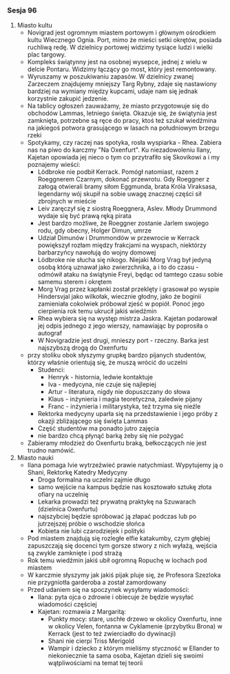 ### Sesja 96
1. Miasto kultu
    - Novigrad jest ogromnym miastem portowym i głównym ośrodkiem kultu Wiecznego Ognia. Port, mimo że mieści setki okrętów, posiada ruchliwą redę. W dzielnicy portowej widzimy tysiące ludzi i wielki plac targowy.
    - Kompleks świątynny jest na osobnej wysepce, jednej z wielu w delcie Pontaru. Widzimy łączący go most, który jest remontowany.
    - Wyruszamy w poszukiwaniu zapasów. W dzielnicy zwanej Zarzeczem znajdujemy mniejszy Targ Rybny, zdaje się nastawiony bardziej na wymiany między kupcami, udaje nam się jednak korzystnie zakupić jedzenie.
    - Na tablicy ogłoszeń zauważamy, że miasto przygotowuje się do obchodów Lammas, letniego święta. Okazuje się, że świątynia jest zamknięta, potrzebne są ręce do pracy, ktoś też szukał wiedźmina na jakiegoś potwora grasującego w lasach na południowym brzegu rzeki
    - Spotykamy, czy raczej nas spotyka, rosła wyspiarka - Rhea. Zabiera nas na piwo do karczmy "Na Oxenfurt". Ku niezadowoleniu Ilany, Kajetan opowiada jej nieco o tym co przytrafiło się Skovikowi a i my poznajemy wieści:
        - Lödbroke nie podbił Kerrack. Pomógł natomiast, razem z Roeggnerem Czarnym, dokonać przewrotu. Gdy Roeggner z załogą otwierali bramy siłom Eggmunda, brata Króla Viraksasa, legendarny wój skupił na sobie uwagę znacznej części sił zbrojnych w mieście
        - Leiv zaręczył się z siostrą Roeggnera, Aslev. Młody Drummond wydaje się być prawą ręką pirata
        - Jest bardzo możliwe, że Roeggner zostanie Jarlem swojego rodu, gdy obecny, Holger Dimun, umrze
        - Udział Dimunów i Drummondów w przewrocie w Kerrack powiększył rozłam między frakcjami na wyspach, niektórzy barbarzyńcy nawołują do wojny domowej
        - Lödbroke nie słucha się nikogo. Niejaki Morg Vrag był jedyną osobą którą uznawał jako zwierzchnika, a i to do czasu - odmówił ataku na świątynie Freyi, będąc od tamtego czasu sobie samemu sterem i okrętem
        - Morg Vrag przez kapłanki został przeklęty i grasował po wyspie Hindersvjal jako wilkołak, wiecznie głodny, jako że boginii zamieniała cokolwiek próbował zjeść w popiół. Ponoć jego cierpienia rok temu ukrucił jakiś wiedźmin
        - Rhea wybiera się na występ mistrza Jaskra. Kajetan podarował jej odpis jednego z jego wierszy, namawiając by poprosiła o autograf
        - W Novigradzie jest drugi, mnieszy port - rzeczny. Barka jest najszybszą drogą do Oxenfurtu
    - przy stoliku obok słyszymy grupkę bardzo pijanych studentów, którzy właśnie orientują się, że muszą wrócić do uczelni
        - Studenci:
            - Henryk - histornia, ledwie kontaktuje
            - Iva - medycyna, nie czuje się najlepiej
            - Artur - literatura, nigdy nie dopuszczany do słowa
            - Klaus - inżynieria i magia teoretyczna, zaledwie pijany
            - Franc - inżynieria i militarystyka, też trzyma się nieźle
        - Rektorka medycyny uparła się na przedstawienie i jego próby z okazji zbliżającego się święta Lammas
        - Część studentów ma ponadto jutro zajęcia
        - nie bardzo chcą płynąć barką żeby się nie pożygać
    - Zabieramy młodzież do Oxenfurtu braką, bełkoczących nie jest trudno namówić.
2. Miasto nauki
    - Ilana pomaga Ivie wytrzeźwieć prawie natychmiast. Wypytujemy ją o Shani, Rektorkę Katedry Medycyny
        - Droga formalna na uczelni zajmie długo
        - samo wejście na kampus będzie nas kosztowało sztukę złota ofiary na uczelnię
        - Lekarka prowadzi też prywatną praktykę na Szuwarach (dzielnica Oxenfurtu)
        - najszybciej będzie spróbować ją złapać podczas lub po jutrzejszej próbie o wschodzie słońca
        - Kobieta nie lubi czarodziejek i polityki
    - Pod miastem znajdują się rozległe elfie katakumby, czym głębiej zapuszczają się docenci tym gorsze stwory z nich wyłażą, wejścia są zwykle zamknięte i pod strażą
    - Rok temu wiedźmin jakiś ubił ogromną Ropuchę w lochach pod miastem
    - W karczmie słyszymy jak jakiś pijak pluje się, że Profesora Szezloka nie przygniotła garderoba a został zamordowany
    - Przed udaniem się na spoczynek wysyłamy wiadomości:
        - Ilana: pyta ojca o zdrowie i obiecuje że będzie wysyłać wiadomości częściej
        - Kajetan: rozmawia z Margaritą:
            - Punkty mocy: stare, uschłe drzewo w okolicy Oxenfurtu, inne w okolicy Velen, fontanna w Cyklamenie (przybytku Brona) w Kerrack (jest to też zwierciadło do dywinacji)
            - Shani nie cierpi Triss Merigold
            - Wampir i dziecko z którym mieliśmy styczność w Ellander to niekoniecznie ta sama osoba, Kajetan dzieli się swoimi wątpliwościami na temat tej teorii
